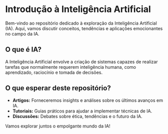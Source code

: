 # Introdução à Inteligência Artificial

Bem-vindo ao repositório dedicado à exploração da Inteligência Artificial (IA). Aqui, vamos discutir conceitos, tendências e aplicações emocionantes no campo da IA.

## O que é IA?

A Inteligência Artificial envolve a criação de sistemas capazes de realizar tarefas que normalmente requerem inteligência humana, como aprendizado, raciocínio e tomada de decisões.

## O que esperar deste repositório?

- **Artigos:** Forneceremos insights e análises sobre os últimos avanços em IA.
- **Tutoriais:** Guias práticos para ajudar a implementar técnicas de IA.
- **Discussões:** Debates sobre ética, tendências e o futuro da IA.

Vamos explorar juntos o empolgante mundo da IA!
